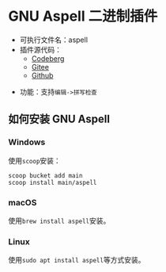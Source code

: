 # GNU Aspell 二进制插件
+ 可执行文件名：aspell
+ 插件源代码：
  - [Codeberg](https://codeberg.org/XmacsLabs/mogan/src/branch/branch-1.2/TeXmacs/plugins/binary/progs/binary/aspell.scm)
  - [Gitee](https://gitee.com/XmacsLabs/mogan/blob/branch-1.2/TeXmacs/plugins/binary/progs/binary/aspell.scm)
  - [Github](https://github.com/XmacsLabs/mogan/blob/branch-1.2/TeXmacs/plugins/binary/progs/binary/aspell.scm)
- 功能：支持`编辑->拼写检查`

## 如何安装 GNU Aspell
### Windows
使用`scoop`安装：
```
scoop bucket add main
scoop install main/aspell
```

### macOS
使用`brew install aspell`安装。

### Linux
使用`sudo apt install aspell`等方式安装。
